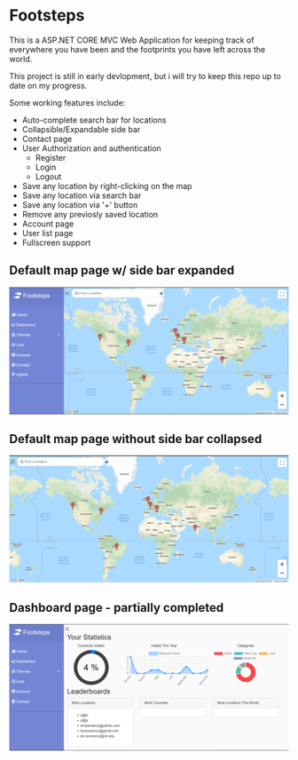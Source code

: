 <h1>Footsteps</h1>
<p>This is a ASP.NET CORE MVC Web Application for keeping track of everywhere you have been and the footprints you have left across the world. </p>

<p>This project is still in early devlopment, but i will try to keep this repo up to date on my progress.</p>

Some working features include:
<ul>
  <li>Auto-complete search bar for locations</li>
  <li>Collapsible/Expandable side bar</li>
  <li>Contact page</li>
  <li>User Authorization and authentication
    <ul>
      <li>Register</li>
      <li>Login</li>
      <li>Logout</li>
    </ul>
  </li>
  <li>Save any location by right-clicking on the map</li>
  <li>Save any location via search bar</li>
  <li>Save any location via '+' button</li>
  <li>Remove any previosly saved location</li>
  <li>Account page</li>
  <li>User list page</li>
  <li>Fullscreen support</li>
</ul>

<h2>Default map page w/ side bar expanded</h2>
<img src="https://github.com/levipomeroy/Footsteps/blob/master/Final%20Project/DefaultMap.PNG" width=600> </img>

<h2>Default map page without side bar collapsed</h2>
<img src="https://github.com/levipomeroy/Footsteps/blob/master/Final%20Project/expanded.PNG" width=600> </img>

<h2>Dashboard page - partially completed</h2>
<img src="https://github.com/levipomeroy/Footsteps/blob/f24ec754778034f0d49d40c93f37cbb129108ba1/StartingDashboard.PNG?raw=true" width=600></img>

